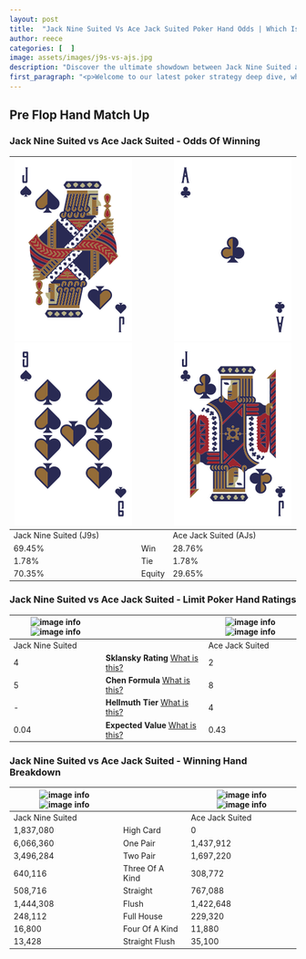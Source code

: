 ```yaml
---
layout: post
title:  "Jack Nine Suited Vs Ace Jack Suited Poker Hand Odds | Which Is The Better Hand In Poker? A Complete Guide"
author: reece
categories: [  ]
image: assets/images/j9s-vs-ajs.jpg
description: "Discover the ultimate showdown between Jack Nine Suited and Ace Jack Suited in poker! Uncover the odds, strategies, and scenarios where one hand triumphs over the other. Get ready to up your poker game with this thrilling analysis."
first_paragraph: "<p>Welcome to our latest poker strategy deep dive, where we're pitting two distinct hands against each other in a high-stakes showdown: Jack Nine Suited vs Ace Jack Suited.</p><p>In the dynamic world of poker, every decision counts, and knowing which hand holds the upper hand is key to your success at the table.</p><p>In this article, we'll dissect these two hands, explore the scenarios where one dominates the other, and equip you with the knowledge to make strategic choices that can tip the odds in your favor.</p><p>Get ready to unravel the intriguing dynamics of these poker hands and elevate your game to new heights.</p>"
---
```




[comment]: # (sp0)

## Pre Flop Hand Match Up

<div class="table hand-ratings" markdown="1"> 



### Jack Nine Suited vs Ace Jack Suited - Odds Of Winning


    
| ![image info](assets/images/hand1/j.png) ![image info](assets/images/hand1/9.png) |  | ![image info](assets/images/hand2/a.png) ![image info](assets/images/hand2/j.png) |
| -------- | -------- | -------- |
| Jack Nine Suited (J9s) |  | Ace Jack Suited (AJs) |
| 69.45% | Win | 28.76% |
| 1.78% | Tie | 1.78% |
| 70.35% | Equity | 29.65% |




[comment]: # (sp1)



### Jack Nine Suited vs Ace Jack Suited - Limit Poker Hand Ratings


    
| ![image info](https://www.riverpairs.com/assets/images/hand1/j.png) ![image info](https://www.riverpairs.com/assets/images/hand1/9.png) |  | ![image info](https://www.riverpairs.com/assets/images/hand2/a.png) ![image info](https://www.riverpairs.com/assets/images/hand2/j.png) |
| -------- | -------- | -------- |
| Jack Nine Suited |  | Ace Jack Suited |
| 4 | **Sklansky Rating** [What is this?](/sklansky-rating-explained) | 2 |
| 5 | **Chen Formula** [What is this?](/chen-formula-explained) | 8 |
| - | **Hellmuth Tier** [What is this?](/Hellmuth-tier-explained) | 4 |
| 0.04 | **Expected Value** [What is this?](/expected-value-explained) | 0.43 |




[comment]: # (sp2)



### Jack Nine Suited vs Ace Jack Suited - Winning Hand Breakdown


    
| ![image info](https://www.riverpairs.com/assets/images/hand1/j.png) ![image info](https://www.riverpairs.com/assets/images/hand1/9.png) |  | ![image info](https://www.riverpairs.com/assets/images/hand2/a.png) ![image info](https://www.riverpairs.com/assets/images/hand2/j.png) |
| -------- | -------- | -------- |
| Jack Nine Suited |  | Ace Jack Suited |
| 1,837,080 | High Card | 0 |
| 6,066,360 | One Pair | 1,437,912 |
| 3,496,284 | Two Pair | 1,697,220 |
| 640,116 | Three Of A Kind | 308,772 |
| 508,716 | Straight | 767,088 |
| 1,444,308 | Flush | 1,422,648 |
| 248,112 | Full House | 229,320 |
| 16,800 | Four Of A Kind | 11,880 |
| 13,428 | Straight Flush | 35,100 |




[comment]: # (sp3)



</div>

[comment]: # (sp4)



[comment]: # (sp5)

